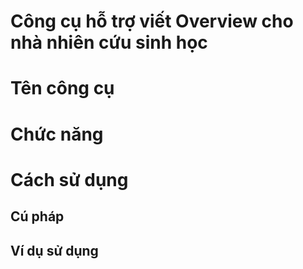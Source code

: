 Công cụ hỗ trợ viết Overview cho nhà nhiên cứu sinh học
==============================

# Tên công cụ

# Chức năng

# Cách sử dụng
## Cú pháp
## Ví dụ sử dụng